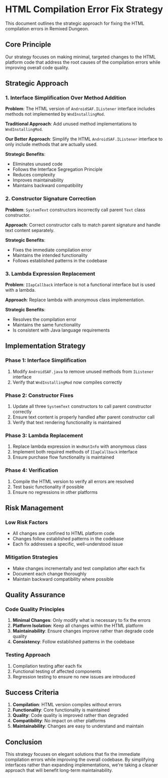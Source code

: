 # HTML Compilation Error Fix Strategy

This document outlines the strategic approach for fixing the HTML compilation errors in Remixed Dungeon.

## Core Principle

Our strategy focuses on making minimal, targeted changes to the HTML platform code that address the root causes of the compilation errors while improving overall code quality.

## Strategic Approach

### 1. Interface Simplification Over Method Addition

**Problem**: The HTML version of `AndroidSAF.IListener` interface includes methods not implemented by `WndInstallingMod`.

**Traditional Approach**: Add unused method implementations to `WndInstallingMod`.

**Our Better Approach**: Simplify the HTML `AndroidSAF.IListener` interface to only include methods that are actually used.

**Strategic Benefits**:
- Eliminates unused code
- Follows the Interface Segregation Principle
- Reduces complexity
- Improves maintainability
- Maintains backward compatibility

### 2. Constructor Signature Correction

**Problem**: `SystemText` constructors incorrectly call parent `Text` class constructor.

**Approach**: Correct constructor calls to match parent signature and handle text content separately.

**Strategic Benefits**:
- Fixes the immediate compilation error
- Maintains the intended functionality
- Follows established patterns in the codebase

### 3. Lambda Expression Replacement

**Problem**: `IIapCallback` interface is not a functional interface but is used with a lambda.

**Approach**: Replace lambda with anonymous class implementation.

**Strategic Benefits**:
- Resolves the compilation error
- Maintains the same functionality
- Is consistent with Java language requirements

## Implementation Strategy

### Phase 1: Interface Simplification
1. Modify `AndroidSAF.java` to remove unused methods from `IListener` interface
2. Verify that `WndInstallingMod` now compiles correctly

### Phase 2: Constructor Fixes
1. Update all three `SystemText` constructors to call parent constructor correctly
2. Ensure text content is properly handled after parent constructor call
3. Verify that text rendering functionality is maintained

### Phase 3: Lambda Replacement
1. Replace lambda expression in `WndHatInfo` with anonymous class
2. Implement both required methods of `IIapCallback` interface
3. Ensure purchase flow functionality is maintained

### Phase 4: Verification
1. Compile the HTML version to verify all errors are resolved
2. Test basic functionality if possible
3. Ensure no regressions in other platforms

## Risk Management

### Low Risk Factors
- All changes are confined to HTML platform code
- Changes follow established patterns in the codebase
- Each fix addresses a specific, well-understood issue

### Mitigation Strategies
- Make changes incrementally and test compilation after each fix
- Document each change thoroughly
- Maintain backward compatibility where possible

## Quality Assurance

### Code Quality Principles
1. **Minimal Changes**: Only modify what is necessary to fix the errors
2. **Platform Isolation**: Keep all changes within the HTML platform
3. **Maintainability**: Ensure changes improve rather than degrade code quality
4. **Consistency**: Follow established patterns in the codebase

### Testing Approach
1. Compilation testing after each fix
2. Functional testing of affected components
3. Regression testing to ensure no new issues are introduced

## Success Criteria

1. **Compilation**: HTML version compiles without errors
2. **Functionality**: Core functionality is maintained
3. **Quality**: Code quality is improved rather than degraded
4. **Compatibility**: No impact on other platforms
5. **Maintainability**: Changes are easy to understand and maintain

## Conclusion

This strategy focuses on elegant solutions that fix the immediate compilation errors while improving the overall codebase. By simplifying interfaces rather than expanding implementations, we're taking a cleaner approach that will benefit long-term maintainability.